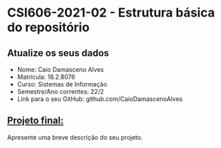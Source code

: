 # **CSI606-2021-02 - Estrutura básica do repositório**

## Atualize os seus dados

- Nome: Caio Damasceno Alves
- Matrícula: 18.2.8076
- Curso: Sistemas de Informação
- Semestre/Ano correntes: 22/2
- Link para o seu GitHub: github.com/CaioDamascenoAlves

## [Projeto final:](./Projeto/README.md)

Apresente uma breve descrição do seu projeto.
